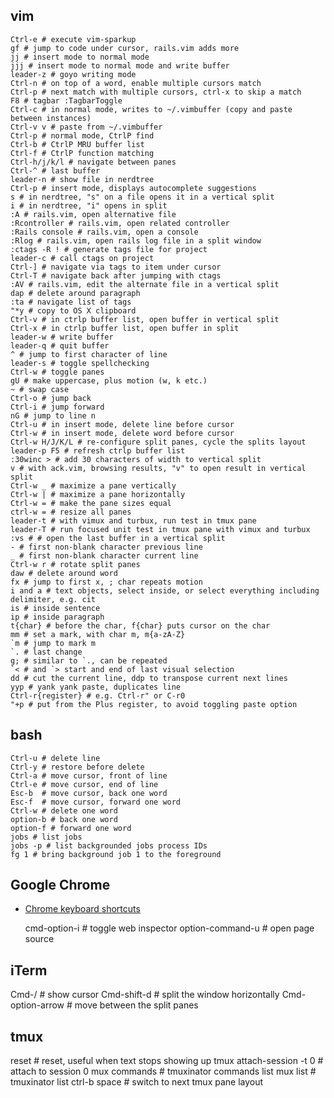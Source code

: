 ## vim

    Ctrl-e # execute vim-sparkup
    gf # jump to code under cursor, rails.vim adds more
    jj # insert mode to normal mode
    jjj # insert mode to normal mode and write buffer
    leader-z # goyo writing mode
    Ctrl-n # on top of a word, enable multiple cursors match
    Ctrl-p # next match with multiple cursors, ctrl-x to skip a match
    F8 # tagbar :TagbarToggle
    Ctrl-c # in normal mode, writes to ~/.vimbuffer (copy and paste between instances)
    Ctrl-v v # paste from ~/.vimbuffer
    Ctrl-p # normal mode, CtrlP find
    Ctrl-b # CtrlP MRU buffer list
    Ctrl-f # CtrlP function matching
    Ctrl-h/j/k/l # navigate between panes
    Ctrl-^ # last buffer
    leader-n # show file in nerdtree
    Ctrl-p # insert mode, displays autocomplete suggestions
    s # in nerdtree, "s" on a file opens it in a vertical split
    i # in nerdtree, "i" opens in split
    :A # rails.vim, open alternative file
    :Rcontroller # rails.vim, open related controller
    :Rails console # rails.vim, open a console
    :Rlog # rails.vim, open rails log file in a split window
    :ctags -R ! # generate tags file for project
    leader-c # call ctags on project
    Ctrl-] # navigate via tags to item under cursor
    Ctrl-T # navigate back after jumping with ctags
    :AV # rails.vim, edit the alternate file in a vertical split
    dap # delete around paragraph
    :ta # navigate list of tags
    "*y # copy to OS X clipboard
    Ctrl-v # in ctrlp buffer list, open buffer in vertical split
    Ctrl-x # in ctrlp buffer list, open buffer in split
    leader-w # write buffer
    leader-q # quit buffer
    ^ # jump to first character of line
    leader-s # toggle spellchecking
    Ctrl-w # toggle panes
    gU # make uppercase, plus motion (w, k etc.)
    ~ # swap case
    Ctrl-o # jump back
    Ctrl-i # jump forward
    nG # jump to line n
    Ctrl-u # in insert mode, delete line before cursor
    Ctrl-w # in insert mode, delete word before cursor
    Ctrl-w H/J/K/L # re-configure split panes, cycle the splits layout
    leader-p F5 # refresh ctrlp buffer list
    :30winc > # add 30 characters of width to vertical split
    v # with ack.vim, browsing results, "v" to open result in vertical split
    Ctrl-w _ # maximize a pane vertically
    Ctrl-w | # maximize a pane horizontally
    Ctrl-w = # make the pane sizes equal
    ctrl-w = # resize all panes
    leader-t # with vimux and turbux, run test in tmux pane
    leader-T # run focused unit test in tmux pane with vimux and turbux
    :vs # # open the last buffer in a vertical split
    - # first non-blank character previous line
    _ # first non-blank character current line
    Ctrl-w r # rotate split panes
    daw # delete around word
    fx # jump to first x, ; char repeats motion
    i and a # text objects, select inside, or select everything including delimiter, e.g. cit
    is # inside sentence
    ip # inside paragraph
    t{char} # before the char, f{char} puts cursor on the char
    mm # set a mark, with char m, m{a-zA-Z}
    `m # jump to mark m
    `. # last change
    g; # similar to `., can be repeated
    `< # and `> start and end of last visual selection
    dd # cut the current line, ddp to transpose current next lines
    yyp # yank yank paste, duplicates line
    Ctrl-r{register} # e.g. Ctrl-r" or C-r0
    "+p # put from the Plus register, to avoid toggling paste option

## bash

    Ctrl-u # delete line
    Ctrl-y # restore before delete
    Ctrl-a # move cursor, front of line
    Ctrl-e # move cursor, end of line
    Esc-b  # move cursor, back one word
    Esc-f  # move cursor, forward one word
    Ctrl-w # delete one word
    option-b # back one word
    option-f # forward one word
    jobs # list jobs
    jobs -p # list backgrounded jobs process IDs
    fg 1 # bring background job 1 to the foreground

## Google Chrome

 * [Chrome keyboard shortcuts](https://developers.google.com/chrome-developer-tools/docs/shortcuts)

    cmd-option-i # toggle web inspector
    option-command-u # open page source

## iTerm

  Cmd-/ # show cursor
  Cmd-shift-d # split the window horizontally
  Cmd-option-arrow # move between the split panes

## tmux

  reset # reset, useful when text stops showing up
  tmux attach-session -t 0 # attach to session 0
  mux commands # tmuxinator commands list
  mux list # tmuxinator list
  ctrl-b space # switch to next tmux pane layout
